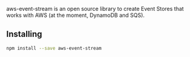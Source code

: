 
aws-event-stream is an open source library to create Event Stores that works with AWS (at the moment, DynamoDB and SQS).

## Installing

```sh
npm install --save aws-event-stream
```